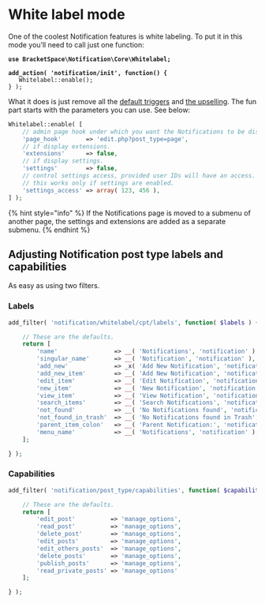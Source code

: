 # White label mode

One of the coolest Notification features is white labeling. To put it in this mode you’ll need to call just one function:

<pre class="language-php"><code class="lang-php"><strong>use BracketSpace\Notification\Core\Whitelabel;
</strong><strong>
</strong><strong>add_action( 'notification/init', function() {
</strong>	Whitelabel::enable();
} );
</code></pre>

What it does is just remove all the [default triggers](../triggers/default-triggers.md) and [the upselling](../../user-guide/advanced/disable-upselling.md). The fun part starts with the parameters you can use. See below:

```php
Whitelabel::enable( [
	// admin page hook under which you want the Notifications to be displayed.
	'page_hook'       => 'edit.php?post_type=page',
	// if display extensions.
	'extensions'      => false,
	// if display settings.
	'settings'        => false,
	// control settings access, provided user IDs will have an access.
	// this works only if settings are enabled.
	'settings_access' => array( 123, 456 ),
] );
```

{% hint style="info" %}
If the Notifications page is moved to a submenu of another page, the settings and extensions are added as a separate submenu.
{% endhint %}

## Adjusting Notification post type labels and capabilities

As easy as using two filters.

### Labels

```php
add_filter( 'notification/whitelabel/cpt/labels', function( $labels ) {

	// These are the defaults.
	return [
		'name'                => __( 'Notifications', 'notification' ),
		'singular_name'       => __( 'Notification', 'notification' ),
		'add_new'             => _x( 'Add New Notification', 'notification', 'notification' ),
		'add_new_item'        => __( 'Add New Notification', 'notification' ),
		'edit_item'           => __( 'Edit Notification', 'notification' ),
		'new_item'            => __( 'New Notification', 'notification' ),
		'view_item'           => __( 'View Notification', 'notification' ),
		'search_items'        => __( 'Search Notifications', 'notification' ),
		'not_found'           => __( 'No Notifications found', 'notification' ),
		'not_found_in_trash'  => __( 'No Notifications found in Trash', 'notification' ),
		'parent_item_colon'   => __( 'Parent Notification:', 'notification' ),
		'menu_name'           => __( 'Notifications', 'notification' ),
	];

} );
```

### Capabilities

```php
add_filter( 'notification/post_type/capabilities', function( $capabilities ) {

	// These are the defaults.
	return [
		'edit_post'          => 'manage_options',
		'read_post'          => 'manage_options',
		'delete_post'        => 'manage_options',
		'edit_posts'         => 'manage_options',
		'edit_others_posts'  => 'manage_options',
		'delete_posts'       => 'manage_options',
		'publish_posts'      => 'manage_options',
		'read_private_posts' => 'manage_options'
	];

} );
```
